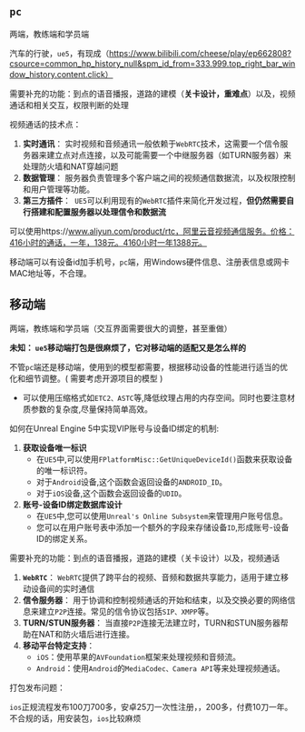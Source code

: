 ## `pc`

两端，教练端和学员端



汽车的行驶，`ue5`，有现成（https://www.bilibili.com/cheese/play/ep662808?csource=common_hp_history_null&spm_id_from=333.999.top_right_bar_window_history.content.click）



需要补充的功能：到点的语音播报，道路的建模（**关卡设计，重难点**）以及，视频通话和相关交互，权限判断的处理

视频通话的技术点：

1. **实时通讯**： 实时视频和音频通讯一般依赖于`WebRTC`技术，这需要一个信令服务器来建立点对点连接，以及可能需要一个中继服务器（如TURN服务器）来处理防火墙和NAT穿越问题
2. **数据管理**： 服务器负责管理多个客户端之间的视频通信数据流，以及权限控制和用户管理等功能。
3. **第三方插件**：` UE5`可以利用现有的`WebRTC`插件来简化开发过程，**但仍然需要自行搭建和配置服务器以处理信令和数据流**

可以使用https://www.aliyun.com/product/rtc，阿里云音视频通信服务。价格：416小时的通话，一年，138元。4160小时一年1388元。



移动端可以有设备id加手机号，`pc`端，用Windows硬件信息、注册表信息或网卡MAC地址等，不合理。





## 移动端

两端，教练端和学员端（交互界面需要很大的调整，甚至重做）

**未知： `ue5`移动端打包是很麻烦了，它对移动端的适配又是怎么样的**

不管`pc`端还是移动端，使用到的模型都需要，根据移动设备的性能进行适当的优化和细节调整。( 需要考虑开源项目的模型 )

- 可以使用压缩格式如`ETC2、ASTC`等,降低纹理占用的内存空间。同时也要注意材质参数的复杂度,尽量保持简单高效。







如何在Unreal Engine 5中实现VIP账号与设备ID绑定的机制:

1. **获取设备唯一标识**
   - 在`UE5`中,可以使用`FPlatformMisc::GetUniqueDeviceId()`函数来获取设备的唯一标识符。
   - 对于`Android`设备,这个函数会返回设备的`ANDROID_ID`。
   - 对于`iOS`设备,这个函数会返回设备的`UDID`。
2. **账号-设备ID绑定数据库设计**
   - 在`UE5`中,您可以使用`Unreal's Online Subsystem`来管理用户账号信息。
   - 您可以在用户账号表中添加一个额外的字段来存储设备`ID`,形成账号-设备ID的绑定关系。



需要补充的功能：到点的语音播报，道路的建模（关卡设计）以及，视频通话

1. **`WebRTC`**： `WebRTC`提供了跨平台的视频、音频和数据共享能力，适用于建立移动设备间的实时通信
2. **信令服务器**： 用于协调和控制视频通话的开始和结束，以及交换必要的网络信息来建立`P2P`连接。常见的信令协议包括`SIP、XMPP`等。
3. **TURN/STUN服务器**： 当直接`P2P`连接无法建立时，TURN和STUN服务器帮助在NAT和防火墙后进行连接。
4. **移动平台特定支持**：
   - `iOS`：使用苹果的`AVFoundation`框架来处理视频和音频流。
   - `Android`：使用`Android`的`MediaCodec、Camera API`等来处理视频通话。



打包发布问题：

`ios`正规流程发布100刀700多，安卓25刀一次性注册，，200多，付费10刀一年。不合规的话，用安装包，`ios`比较麻烦



